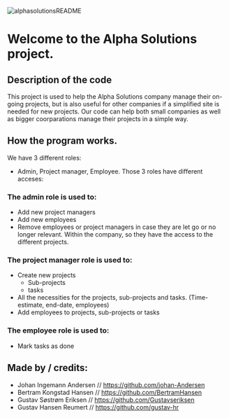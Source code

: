 ![alphasolutionsREADME](https://github.com/user-attachments/assets/f52f8285-ca8d-4b76-a6fc-39c6b29c5270)

# Welcome to the Alpha Solutions project.


## Description of the code
This project is used to help the Alpha Solutions company manage their on-going projects, but is also useful for other companies if a simplified site is needed for new projects.
Our code can help both small companies as well as bigger coorparations manage their projects in a simple way. 



## How the program works.
We have 3 different roles: 
- Admin, Project manager, Employee.
Those 3 roles have different acceses:

### The admin role is used to:
- Add new project managers
- Add new employees
- Remove employees or project managers in case they are let go or no longer relevant.
Within the company, so they have the access to the different projects.

### The project manager role is used to:
- Create new projects
  - Sub-projects
  - tasks
- All the necessities for the projects, sub-projects and tasks. (Time-estimate, end-date, employees)
- Add employees to projects, sub-projects or tasks

### The employee role is used to: 
- Mark tasks as done


## Made by / credits:

- Johan Ingemann Andersen // https://github.com/johan-Andersen
- Bertram Kongstad Hansen // https://github.com/BertramHansen
- Gustav Søstrøm Eriksen // https://github.com/Gustavseriksen
- Gustav Hansen Reumert // https://github.com/gustav-hr
